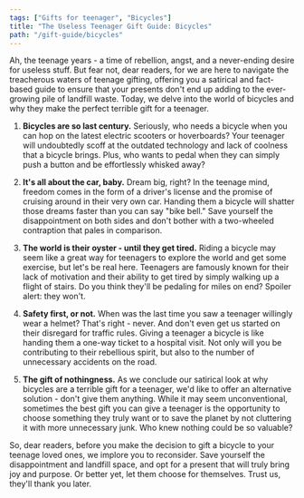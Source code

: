 ```yaml
---
tags: ["Gifts for teenager", "Bicycles"]
title: "The Useless Teenager Gift Guide: Bicycles"
path: "/gift-guide/bicycles"
---
```


Ah, the teenage years - a time of rebellion, angst, and a never-ending desire for useless stuff. But fear not, dear readers, for we are here to navigate the treacherous waters of teenage gifting, offering you a satirical and fact-based guide to ensure that your presents don't end up adding to the ever-growing pile of landfill waste. Today, we delve into the world of bicycles and why they make the perfect terrible gift for a teenager.

1. **Bicycles are so last century.** Seriously, who needs a bicycle when you can hop on the latest electric scooters or hoverboards? Your teenager will undoubtedly scoff at the outdated technology and lack of coolness that a bicycle brings. Plus, who wants to pedal when they can simply push a button and be effortlessly whisked away?

2. **It's all about the car, baby.** Dream big, right? In the teenage mind, freedom comes in the form of a driver's license and the promise of cruising around in their very own car. Handing them a bicycle will shatter those dreams faster than you can say "bike bell." Save yourself the disappointment on both sides and don't bother with a two-wheeled contraption that pales in comparison.

3. **The world is their oyster - until they get tired.** Riding a bicycle may seem like a great way for teenagers to explore the world and get some exercise, but let's be real here. Teenagers are famously known for their lack of motivation and their ability to get tired by simply walking up a flight of stairs. Do you think they'll be pedaling for miles on end? Spoiler alert: they won't.

4. **Safety first, or not.** When was the last time you saw a teenager willingly wear a helmet? That's right - never. And don't even get us started on their disregard for traffic rules. Giving a teenager a bicycle is like handing them a one-way ticket to a hospital visit. Not only will you be contributing to their rebellious spirit, but also to the number of unnecessary accidents on the road.

5. **The gift of nothingness.** As we conclude our satirical look at why bicycles are a terrible gift for a teenager, we'd like to offer an alternative solution - don't give them anything. While it may seem unconventional, sometimes the best gift you can give a teenager is the opportunity to choose something they truly want or to save the planet by not cluttering it with more unnecessary junk. Who knew nothing could be so valuable?

So, dear readers, before you make the decision to gift a bicycle to your teenage loved ones, we implore you to reconsider. Save yourself the disappointment and landfill space, and opt for a present that will truly bring joy and purpose. Or better yet, let them choose for themselves. Trust us, they'll thank you later.